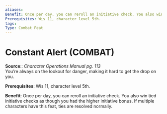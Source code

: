 ```yaml
---
aliases: 
Benefit: Once per day, you can reroll an initiative check. You also win tied initiative checks as though you had the higher initiative bonus. If multiple characters have this feat, ties are resolved normally.
Prerequisites: Wis 11, character level 5th.
tags: 
Type: Combat Feat
---
```


# Constant Alert (COMBAT)

**Source**:: _Character Operations Manual pg. 113_  
You’re always on the lookout for danger, making it hard to get the drop on you.

**Prerequisites**: Wis 11, character level 5th.

**Benefit**: Once per day, you can reroll an initiative check. You also win tied initiative checks as though you had the higher initiative bonus. If multiple characters have this feat, ties are resolved normally.

